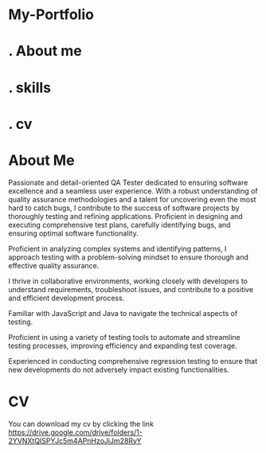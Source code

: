 # My-Portfolio
# . About me
# . skills
# . cv
# About Me
Passionate and detail-oriented QA Tester dedicated to ensuring software excellence and a seamless user experience. With a robust understanding of quality assurance methodologies and a talent for uncovering even the most hard to catch bugs, I contribute to the success of software projects by thoroughly testing and refining applications.
 Proficient in designing and executing comprehensive test plans, carefully identifying bugs, and ensuring optimal software functionality.

Proficient in analyzing complex systems and identifying patterns, I approach testing with a problem-solving mindset to ensure thorough and effective quality assurance.

 I thrive in collaborative environments, working closely with developers to understand requirements, troubleshoot issues, and contribute to a positive and efficient development process.

 Familiar with JavaScript and Java to navigate the technical aspects of testing.

 Proficient in using a variety of testing tools to automate and streamline testing processes, improving efficiency and expanding test coverage.

Experienced in conducting comprehensive regression testing to ensure that new developments do not adversely impact existing functionalities.
# CV 
You can download my cv by clicking the link https://drive.google.com/drive/folders/1-2YVNXtQISPYJc5m4APnHzoJiJm28RyY
